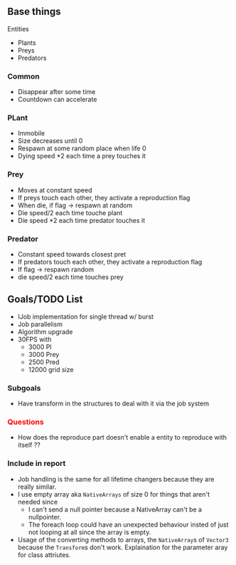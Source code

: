 ## Base things
Entities
- Plants
- Preys
- Predators

### Common
- Disappear after some time
- Countdown can accelerate

### PLant
- Immobile
- Size decreases until 0
- Respawn at some random place when life 0
- Dying speed *2 each time a prey touches it

### Prey
- Moves at constant speed
- If preys touch each other, they activate a reproduction flag
- When die, if flag -> respawn at random
- Die speed/2 each time touche plant
- Die speed *2 each time predator touches it

### Predator
- Constant speed towards closest pret
- If predators touch each other, they activate a reproduction flag
- If flag -> respawn random
- die speed/2 each time touches prey

## Goals/TODO List
- IJob implementation for single thread w/ burst
- Job parallelism
- Algorithm upgrade
- 30FPS with
  - 3000 Pl
  - 3000 Prey
  - 2500 Pred
  - 12000 grid size

### Subgoals
- Have transform in the structures to deal with it via the job system


### <span style="color:red; font-weight:bold">Questions</span>
- How does the reproduce part doesn't enable a entity to reproduce with itself ??

### Include in report
- Job handling is the same for all lifetime changers because they are really similar.
- I use empty array aka `NativeArrays` of size 0 for things that aren't needed since
  - I can't send a null pointer because a NativeArray can't be a nullpointer.
  - The foreach loop could have an unexpected behaviour insted of just not looping at all since the array is empty.
- Usage of the converting methods to arrays, the `NativeArray`s of `Vector3`  because the `Transform`s don't work. Explaination for the parameter aray for class attriutes.
